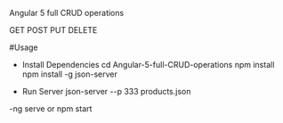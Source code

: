 Angular 5 full CRUD operations

GET
POST
PUT
DELETE

#Usage

- Install Dependencies
cd Angular-5-full-CRUD-operations
npm install
npm install -g json-server


- Run Server
json-server --p 333 products.json

-ng serve or npm start 